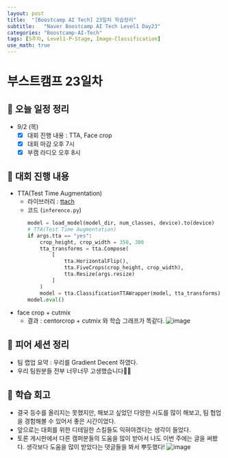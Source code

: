 ```yaml
---
layout: post
title:  "[Boostcamp AI Tech] 23일차 학습정리"
subtitle:   "Naver Boostcamp AI Tech Level1 Day23"
categories: "Boostcamp-AI-Tech"
tags: [5주차, Level1-P-Stage, Image-Classification]
use_math: true
---
```


# 부스트캠프 23일차

## 📝 오늘 일정 정리

* 9/2 (목)
  - [x] 대회 진행 내용 : TTA, Face crop
  - [x] 대회 마감 오후 7시
  - [x] 부캠 라디오 오후 8시

## 🚩 대회 진행 내용

* TTA(Test Time Augmentation)
  * 라이브러리 : [ttach](https://github.com/qubvel/ttach)
  * 코드 (`inference.py`)
    ```python
    model = load_model(model_dir, num_classes, device).to(device)
    # TTA(Test Time Augmentation)
    if args.tta == "yes":
        crop_height, crop_width = 350, 300
        tta_transforms = tta.Compose(
            [
                tta.HorizontalFlip(),
                tta.FiveCrops(crop_height, crop_width),
                tta.Resize(args.resize)
            ]
        )
        model = tta.ClassificationTTAWrapper(model, tta_transforms)
    model.eval()
    ```
* face crop + cutmix
  * 결과 : centorcrop + cutmix 와 학습 그래프가 똑같다.
  ![image](https://user-images.githubusercontent.com/35680202/131825861-bc2a5925-baaa-4f1a-98fb-a04e058145c6.png)

## 🌱 피어 세션 정리

* 팀 랩업 요약 : 우리를 Gradient Decent 하였다.
* 우리 팀원분들 전부 너무너무 고생했습니다🎉🎉

## 🚀 학습 회고

* 결국 등수를 올리지는 못했지만, 해보고 싶었던 다양한 시도를 많이 해보고, 팀 협업을 경험해볼 수 있어서 좋은 시간이었다.
* 앞으로는 대회를 위한 디테일한 스킬들도 익혀야겠다는 생각이 들었다.
* 토론 게시판에서 다른 캠퍼분들의 도움을 많이 받아서 나도 이번 주에는 글을 써봤다. 생각보다 도움을 많이 받았다는 댓글들을 봐서 뿌듯했다!
  ![image](https://user-images.githubusercontent.com/35680202/131841930-27838341-3e38-4a4f-b163-7b9a8455a3db.png)



